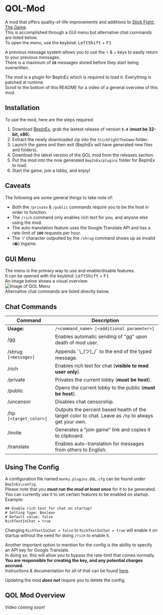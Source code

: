 # QOL-Mod
A mod that offers quality-of-life improvements and additions to [Stick Fight: The Game](https://store.steampowered.com/app/674940/Stick_Fight_The_Game/).<br/>
This is accomplished through a GUI menu but alternative chat commands are listed below.<br/>
To open the menu, use the keybind: <kbd>LeftShift</kbd> + <kbd>F1</kbd><br/>

A previous message system allows you to use the <kbd>↑</kbd> & <kbd>↓</kbd> keys to easily return to your previous messages.<br/>
There is a maximum of **``20``** messages stored before they start being overwritten.<br/>

The mod is a plugin for BepInEx which is required to load it. Everything is patched at runtime.<br/>
Scroll to the bottom of this README for a video of a general overview of this mod.

## Installation

To use the mod, here are the steps required:<br/> 
  1)  Download [BepInEx](https://github.com/BepInEx/BepInEx/releases), grab the lastest release of version **``5.4``** (**must be 32-bit, x86**).
  2)  Extract the newly downloaded zip into the ``StickFightTheGame`` folder.
  3)  Launch the game and then exit (BepInEx will have generated new files and folders).
  4)  Download the latest version of the QOL mod from the releases section.
  5)  Put the mod into the now generated ``BepInEx/plugins`` folder for BepInEx to load.
  6)  Start the game, join a lobby, and enjoy!

## Caveats

The following are some general things to take note of:
  - Both the ``/private`` & ``/public`` commands require you to be the host in order to function.
  - The ``/rich`` command only enables rich text for you, and anyone else using the mod.
  - The auto-translation feature uses the Google Translate API and has a rate-limit of **``100``** requests per hour.
  - The ``ツ`` character outputted by the ``/shrug`` command shows up as invalid (�) ingame.

## GUI Menu

The menu is the primary way to use and enable/disable features.<br/>
It can be opened with the keybind: <kbd>LeftShift</kbd> + <kbd>F1</kbd><br/>
An image below shows a visual overview:<br/>
![Image of QOL Menu](https://i.ibb.co/LhWr9hV/QOL-MENU-cropped.png)<br/>
Alternative chat commands are listed directly below.
## Chat Commands

Command | Description
--------- | -----------
**Usage:**		| ```/<command_name> [<additional parameter>]```
/gg		| Enables automatic sending of "gg" upon death of mod user.
/shrug ```[<message>]```		| Appends ¯\\\_(ツ)\_/¯ to the end of the typed message.
/rich		| Enables rich text for chat (**visible to mod user only**).
/private		| Privates the current lobby (**must be host**).
/public		| Opens the current lobby to the public (**must be host**).
/uncensor		| Disables chat censorship.
/hp	```[<target_color>]```	| Outputs the percent based health of the target color to chat. Leave as ``/hp`` to always get your own.
/invite		| Generates a "join game" link and copies it to clipboard.
/translate		| Enables auto-translation for messages from others to English.

## Using The Config

A configuration file named ``monky.plugins.QOL.cfg`` can be found under ``BepInEx\config``.<br/>
Please note that you ___must run the mod at least once___ for it to be generated.<br/>
You can currently use it to set certain features to be enabled on startup.<br/>
Example: 
```
## Enable rich text for chat on startup?
# Setting type: Boolean
# Default value: false
RichTextInChat = true
```
Changing ``RichTextInChat = false`` to ``RichTextInChat = true`` will enable it on startup without the need for doing ``/rich`` to enable it.<br/>

Another important option to mention for the config is the ability to specify an API key for Google Translate.<br/>
In doing so, this will allow you to bypass the rate-limit that comes normally.<br/> 
**You are responsible for creating the key, and any potential charges accrued.**<br/>
Instructions & documentation for all of that can be found [here](https://cloud.google.com/translate).<br/>

Updating the mod ***does not*** require you to delete the config.

## QOL Mod Overview

Video coming soon!
